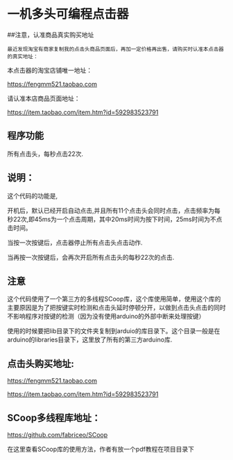 # 一机多头可编程点击器

##注意，认准商品真实购买地址

    最近发现淘宝有商家复制我的点击头商品页面后，再加一定价格再出售，请购买时认准本点击器的真实地址：

本点击器的淘宝店铺唯一地址：

https://fengmm521.taobao.com

请认准本店商品页面地址：

https://item.taobao.com/item.htm?id=592983523791

## 程序功能

所有点击头，每秒点击22次.

## 说明：

这个代码的功能是,

开机后，默认已经开启自动点击,并且所有11个点击头会同时点击，点击频率为每秒22次,即45ms为一个点击周期，其中20ms时间为按下时间，25ms时间为不点击时间。

当按一次按键后，点击器停止所有点击头点击动作.

当再按一次按键后，会再次开启所有点击头的每秒22次的点击.


## 注意

这个代码使用了一个第三方的多线程SCoop库，这个库使用简单，使用这个库的主要原因是为了把按键实时检测和点击头延时停顿分开，以做到点击头点击的同时不影响程序对按键的检测（因为没有使用arduino的外部中断来处理按键）

使用的时候要把lib目录下的文件夹复制到arduio的库目录下。这个目录一般是在arduino的libraries目录下，这里放了所有的第三方arduino库.

## 点击头购买地址:

https://fengmm521.taobao.com

https://item.taobao.com/item.htm?id=592983523791

## SCoop多线程库地址：

https://github.com/fabriceo/SCoop

在这里查看SCoop库的使用方法，作者有放一个pdf教程在项目目录下